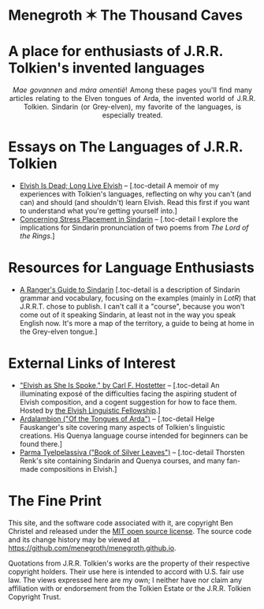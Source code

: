 <h1 class="site-title">Menegroth ✶ The Thousand Caves</h1>
<h1 class="subtitle">A place for enthusiasts of J.R.R. Tolkien's invented languages</h1>

<div style="text-align:center;word-spacing:0.1em;">
<em>Mae govannen</em> and <em>mára omentië</em>! Among these pages you'll find many articles relating to the Elven tongues of Arda, the invented world of J.R.R. Tolkien. Sindarin (or Grey-elven), my favorite of the languages, is especially treated.
</div>

# Essays on The Languages of J.R.R. Tolkien

- [Elvish Is Dead; Long Live Elvish](./elvish-is-dead.html) – [.toc-detail A memoir of my experiences with Tolkien's languages, reflecting on why you can't (and can) and should (and shouldn't) learn Elvish. Read this first if you want to understand what you're getting yourself into.]
- [Concerning Stress Placement in Sindarin](./stress-in-sindarin.html) – [.toc-detail I explore the implications for Sindarin pronunciation of two poems from _The Lord of the Rings_.]

# Resources for Language Enthusiasts

- [A Ranger's Guide to Sindarin](./sindarin.html) [.toc-detail is a description of Sindarin grammar and vocabulary, focusing on the examples (mainly in _LotR_) that J.R.R.T. chose to publish. I can't call it a "course", because you won't come out of it speaking Sindarin, at least not in the way you speak English now. It's more a map of the territory, a guide to being at home in the Grey-elven tongue.]

# External Links of Interest

- ["Elvish as She Is Spoke," by Carl F. Hostetter](http://www.elvish.org/articles/EASIS.pdf) – [.toc-detail An illuminating exposé of the difficulties facing the aspiring student of Elvish composition, and a cogent suggestion for how to face them. Hosted by <a href="http://www.elvish.org/">the Elvish Linguistic Fellowship</a>.]
- [Ardalambion ("Of the Tongues of Arda")](http://folk.uib.no/hnohf/) – [.toc-detail Helge Fauskanger's site covering many aspects of Tolkien's linguistic creations. His Quenya language course intended for beginners can be found there.]
- [Parma Tyelpelassiva ("Book of Silver Leaves")](http://www.science-and-fiction.org/elvish/index.html) – [.toc-detail Thorsten Renk's site containing Sindarin and Quenya courses, and many fan-made compositions in Elvish.]

# The Fine Print

<p class="fine-print">This site, and the software code associated with it, are copyright Ben Christel and released under the <a href="./LICENSE.html">MIT open source license</a>. The source code and its change history may be viewed at <a href="https://github.com/menegroth/menegroth.github.io">https://github.com/menegroth/menegroth.github.io</a>.</p>

<p class="fine-print">Quotations from J.R.R. Tolkien&#39;s works are the property of their respective copyright holders. Their use here is intended to accord with U.S. fair use law. The views expressed here are my own; I neither have nor claim any affiliation with or endorsement from the Tolkien Estate or the J.R.R. Tolkien Copyright Trust.</p>
